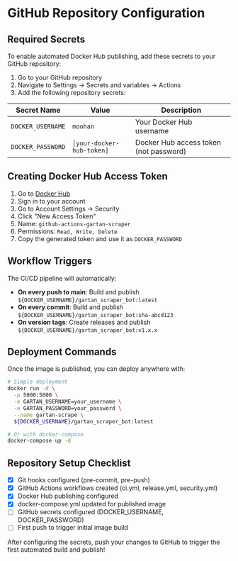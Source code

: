 # GitHub Repository Configuration

## Required Secrets

To enable automated Docker Hub publishing, add these secrets to your GitHub repository:

1. Go to your GitHub repository
2. Navigate to Settings → Secrets and variables → Actions
3. Add the following repository secrets:

| Secret Name | Value | Description |
|-------------|--------|-------------|
| `DOCKER_USERNAME` | `moohan` | Your Docker Hub username |
| `DOCKER_PASSWORD` | `[your-docker-hub-token]` | Docker Hub access token (not password) |

## Creating Docker Hub Access Token

1. Go to [Docker Hub](https://hub.docker.com/)
2. Sign in to your account
3. Go to Account Settings → Security
4. Click "New Access Token"
5. Name: `github-actions-gartan-scraper`
6. Permissions: `Read, Write, Delete`
7. Copy the generated token and use it as `DOCKER_PASSWORD`

## Workflow Triggers

The CI/CD pipeline will automatically:

- **On every push to main**: Build and publish `${DOCKER_USERNAME}/gartan_scraper_bot:latest`
- **On every commit**: Build and publish `${DOCKER_USERNAME}/gartan_scraper_bot:sha-abcd123`
- **On version tags**: Create releases and publish `${DOCKER_USERNAME}/gartan_scraper_bot:v1.x.x`

## Deployment Commands

Once the image is published, you can deploy anywhere with:

```bash
# Simple deployment
docker run -d \
  -p 5000:5000 \
  -e GARTAN_USERNAME=your_username \
  -e GARTAN_PASSWORD=your_password \
  --name gartan-scrape \
  ${DOCKER_USERNAME}/gartan_scraper_bot:latest

# Or with docker-compose
docker-compose up -d
```

## Repository Setup Checklist

- [x] Git hooks configured (pre-commit, pre-push)
- [x] GitHub Actions workflows created (ci.yml, release.yml, security.yml)
- [x] Docker Hub publishing configured
- [x] docker-compose.yml updated for published image
- [ ] GitHub secrets configured (DOCKER_USERNAME, DOCKER_PASSWORD)
- [ ] First push to trigger initial image build

After configuring the secrets, push your changes to GitHub to trigger the first automated build and publish!
